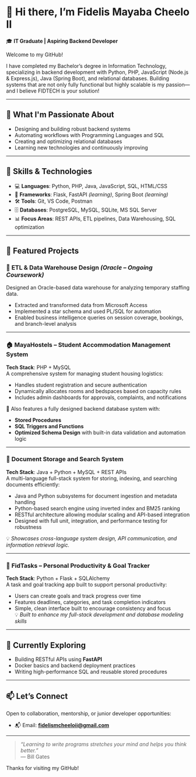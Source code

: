 # 👋 Hi there, I’m Fidelis Mayaba Cheelo II

🎓 **IT Graduate | Aspiring Backend Developer**

Welcome to my GitHub!

I have completed my Bachelor’s degree in Information Technology, specializing in backend development with Python, PHP, JavaScript (Node.js & Express.js), Java (Spring Boot), and relational databases. Building systems that are not only fully functional but highly scalable is my passion—and I believe FIDTECH is your solution!

---

## 🚀 What I'm Passionate About

- Designing and building robust backend systems  
- Automating workflows with Programming Languages and SQL  
- Creating and optimizing relational databases  
- Learning new technologies and continuously improving  

---

## 🧠 Skills & Technologies

- 💻 **Languages**: Python, PHP, Java, JavaScript, SQL, HTML/CSS  
- 🔗 **Frameworks**: Flask, FastAPI *(learning)*, Spring Boot *(learning)*  
- 🛠️ **Tools**: Git, VS Code, Postman  
- 🗄️ **Databases**: PostgreSQL, MySQL, SQLite, MS SQL Server  
- 📊 **Focus Areas**: REST APIs, ETL pipelines, Data Warehousing, SQL optimization  

---

## 📌 Featured Projects

### 🧹 **ETL & Data Warehouse Design** *(Oracle – Ongoing Coursework)*  
Designed an Oracle-based data warehouse for analyzing temporary staffing data.  
- Extracted and transformed data from Microsoft Access  
- Implemented a star schema and used PL/SQL for automation  
- Enabled business intelligence queries on session coverage, bookings, and branch-level analysis  

---

### 🏠 **MayaHostels – Student Accommodation Management System**  
**Tech Stack**: PHP + MySQL  
A comprehensive system for managing student housing logistics:  
- Handles student registration and secure authentication  
- Dynamically allocates rooms and bedspaces based on capacity rules  
- Includes admin dashboards for approvals, complaints, and notifications  

🔧 Also features a fully designed backend database system with:  
- **Stored Procedures**  
- **SQL Triggers and Functions**  
- **Optimized Schema Design** with built-in data validation and automation logic  

---

### 📄 **Document Storage and Search System**  
**Tech Stack**: Java + Python + MySQL + REST APIs  
A multi-language full-stack system for storing, indexing, and searching documents efficiently:  
- Java and Python subsystems for document ingestion and metadata handling  
- Python-based search engine using inverted index and BM25 ranking  
- RESTful architecture allowing modular scaling and API-based integration  
- Designed with full unit, integration, and performance testing for robustness  

💡 _Showcases cross-language system design, API communication, and information retrieval logic._  

---

### 📝 **FidTasks – Personal Productivity & Goal Tracker**  
**Tech Stack**: Python + Flask + SQLAlchemy  
A task and goal tracking app built to support personal productivity:  
- Users can create goals and track progress over time  
- Features deadlines, categories, and task completion indicators  
- Simple, clean interface built to encourage consistency and focus  
💡 _Built to enhance my full-stack development and database modeling skills_  

---

## 🌱 Currently Exploring

- Building RESTful APIs using **FastAPI**  
- Docker basics and backend deployment practices  
- Writing high-performance SQL and reusable stored procedures  

---

## 📫 Let’s Connect

Open to collaboration, mentorship, or junior developer opportunities:

- 📬 Email: **fidelismcheeloii@gmail.com**

---

> _“Learning to write programs stretches your mind and helps you think better.”_  
> — Bill Gates

Thanks for visiting my GitHub!


